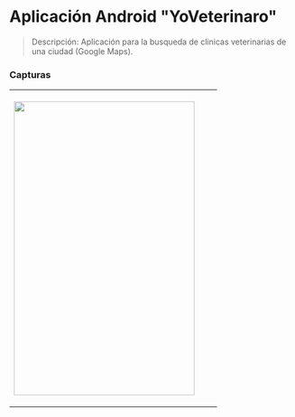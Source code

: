 # Aplicación Android "YoVeterinaro"

> Descripción: Aplicación para la busqueda de clinicas veterinarias de una ciudad (Google Maps).

### Capturas

<table>
    <tr>
      <th><p align="center"><img width="320" height="520" src="https://res.cloudinary.com/hup2qfvwn/image/upload/v1551077700/images/yoVeterinario/IMG_20190225_003215.jpg">
        </p></th>
      <th></th>
      <th></th>
   </tr>	
</table>



